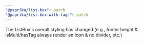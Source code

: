 ```yaml
---
"@paprika/list-box": patch
"@paprika/list-box-with-tags": patch
---
```


The ListBox's overall styling has changed (e.g., footer height & isMulti/hasTag always render an Icon & no divider, etc.)

